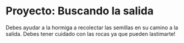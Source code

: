 # Proyecto: Buscando la salida
Debes ayudar a la hormiga a recolectar las semillas en su camino a la salida. Debes tener cuidado con las rocas ya que pueden lastimarte!

